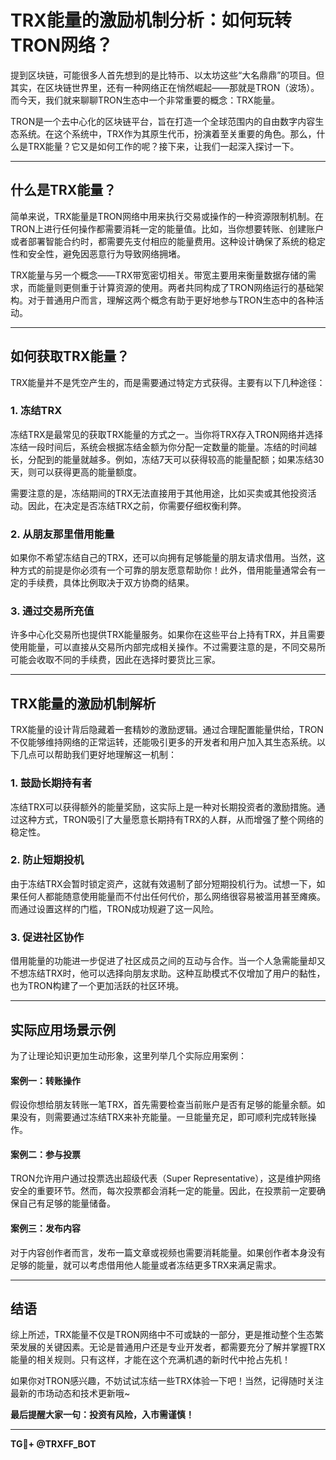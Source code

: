 # TRX能量的激励机制分析：如何玩转TRON网络？

提到区块链，可能很多人首先想到的是比特币、以太坊这些“大名鼎鼎”的项目。但其实，在区块链世界里，还有一种网络正在悄然崛起——那就是TRON（波场）。而今天，我们就来聊聊TRON生态中一个非常重要的概念：TRX能量。

TRON是一个去中心化的区块链平台，旨在打造一个全球范围内的自由数字内容生态系统。在这个系统中，TRX作为其原生代币，扮演着至关重要的角色。那么，什么是TRX能量？它又是如何工作的呢？接下来，让我们一起深入探讨一下。

---

## 什么是TRX能量？

简单来说，TRX能量是TRON网络中用来执行交易或操作的一种资源限制机制。在TRON上进行任何操作都需要消耗一定的能量值。比如，当你想要转账、创建账户或者部署智能合约时，都需要先支付相应的能量费用。这种设计确保了系统的稳定性和安全性，避免因恶意行为导致网络拥堵。

TRX能量与另一个概念——TRX带宽密切相关。带宽主要用来衡量数据存储的需求，而能量则更侧重于计算资源的使用。两者共同构成了TRON网络运行的基础架构。对于普通用户而言，理解这两个概念有助于更好地参与TRON生态中的各种活动。

---

## 如何获取TRX能量？

TRX能量并不是凭空产生的，而是需要通过特定方式获得。主要有以下几种途径：

### 1. **冻结TRX**
   冻结TRX是最常见的获取TRX能量的方式之一。当你将TRX存入TRON网络并选择冻结一段时间后，系统会根据冻结金额为你分配一定数量的能量。冻结的时间越长，分配到的能量就越多。例如，冻结7天可以获得较高的能量配额；如果冻结30天，则可以获得更高的能量额度。

   需要注意的是，冻结期间的TRX无法直接用于其他用途，比如买卖或其他投资活动。因此，在决定是否冻结TRX之前，你需要仔细权衡利弊。

### 2. **从朋友那里借用能量**
   如果你不希望冻结自己的TRX，还可以向拥有足够能量的朋友请求借用。当然，这种方式的前提是你必须有一个可靠的朋友愿意帮助你！此外，借用能量通常会有一定的手续费，具体比例取决于双方协商的结果。

### 3. **通过交易所充值**
   许多中心化交易所也提供TRX能量服务。如果你在这些平台上持有TRX，并且需要使用能量，可以直接从交易所内部完成相关操作。不过需要注意的是，不同交易所可能会收取不同的手续费，因此在选择时要货比三家。

---

## TRX能量的激励机制解析

TRX能量的设计背后隐藏着一套精妙的激励逻辑。通过合理配置能量供给，TRON不仅能够维持网络的正常运转，还能吸引更多的开发者和用户加入其生态系统。以下几点可以帮助我们更好地理解这一机制：

### 1. **鼓励长期持有者**
   冻结TRX可以获得额外的能量奖励，这实际上是一种对长期投资者的激励措施。通过这种方式，TRON吸引了大量愿意长期持有TRX的人群，从而增强了整个网络的稳定性。

### 2. **防止短期投机**
   由于冻结TRX会暂时锁定资产，这就有效遏制了部分短期投机行为。试想一下，如果任何人都能随意使用能量而不付出任何代价，那么网络很容易被滥用甚至瘫痪。而通过设置这样的门槛，TRON成功规避了这一风险。

### 3. **促进社区协作**
   借用能量的功能进一步促进了社区成员之间的互动与合作。当一个人急需能量却又不想冻结TRX时，他可以选择向朋友求助。这种互助模式不仅增加了用户的黏性，也为TRON构建了一个更加活跃的社区环境。

---

## 实际应用场景示例

为了让理论知识更加生动形象，这里列举几个实际应用案例：

#### 案例一：转账操作
假设你想给朋友转账一笔TRX，首先需要检查当前账户是否有足够的能量余额。如果没有，则需要通过冻结TRX来补充能量。一旦能量充足，即可顺利完成转账操作。

#### 案例二：参与投票
TRON允许用户通过投票选出超级代表（Super Representative），这是维护网络安全的重要环节。然而，每次投票都会消耗一定的能量。因此，在投票前一定要确保自己有足够的能量储备。

#### 案例三：发布内容
对于内容创作者而言，发布一篇文章或视频也需要消耗能量。如果创作者本身没有足够的能量，就可以考虑借用他人能量或者冻结更多TRX来满足需求。

---

## 结语

综上所述，TRX能量不仅是TRON网络中不可或缺的一部分，更是推动整个生态繁荣发展的关键因素。无论是普通用户还是专业开发者，都需要充分了解并掌握TRX能量的相关规则。只有这样，才能在这个充满机遇的新时代中抢占先机！

如果你对TRON感兴趣，不妨试试冻结一些TRX体验一下吧！当然，记得随时关注最新的市场动态和技术更新哦~

**最后提醒大家一句：投资有风险，入市需谨慎！**

---

**TG💪+ @TRXFF_BOT**